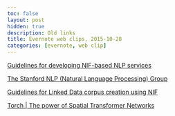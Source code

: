 ```yaml
---
toc: false
layout: post
hidden: true
description: Old links
title: Evernote web clips, 2015-10-28
categories: [evernote, web clip]
---
```


[Guidelines for developing NIF-based NLP services](http://bpmlod.github.io/report/NIF-based-NLP-WebServices/index.html)

[The Stanford NLP (Natural Language Processing) Group](http://nlp.stanford.edu/software/srparser.shtml)

[Guidelines for Linked Data corpus creation using NIF](http://bpmlod.github.io/report/nif-corpus/index.html)

[Torch | The power of Spatial Transformer Networks](http://torch.ch/blog/2015/09/07/spatial_transformers.html)

